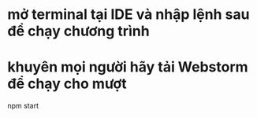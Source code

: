 # mở terminal tại IDE và nhập lệnh sau để chạy chương trình
# khuyên mọi người hãy tải Webstorm để chạy cho mượt

npm start
